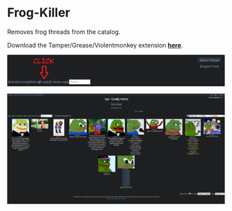 # Frog-Killer
Removes frog threads from the catalog.

Download the Tamper/Grease/Violentmonkey extension **[here](https://github.com/FishHeadswg/Frog-Killer/raw/master/Frog%20Killer.user.js)**.

![screenshot](https://github.com/FishHeadswg/Frog-Killer/raw/master/img/FROG2.png)

![screenshot](https://github.com/FishHeadswg/Frog-Killer/raw/master/img/frogkiller.png)
